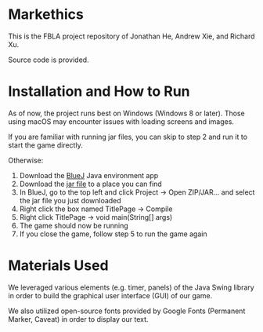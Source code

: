 # Markethics
This is the FBLA project repository of Jonathan He, Andrew Xie, and Richard Xu. 

Source code is provided. 

# Installation and How to Run 
As of now, the project runs best on Windows (Windows 8 or later). Those using macOS may encounter issues with loading screens and images. 

If you are familiar with running jar files, you can skip to step 2 and run it to start the game directly.

Otherwise:
1. Download the [BlueJ](https://www.bluej.org/) Java environment app
2. Download the [jar file](https://github.com/4dalols/Markethics/raw/refs/heads/main/Markethics%20JAR.jar) to a place you can find
3. In BlueJ, go to the top left and click Project -> Open ZIP/JAR... and select the jar file you just downloaded
4. Right click the box named TitlePage -> Compile
5. Right click TitlePage -> void main(String[] args)
6. The game should now be running
7. If you close the game, follow step 5 to run the game again

# Materials Used
We leveraged various elements (e.g. timer, panels) of the Java Swing library in order to build the graphical user interface (GUI) of our game.

We also utilized open-source fonts provided by Google Fonts (Permanent Marker, Caveat) in order to display our text.

